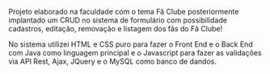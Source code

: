 Projeto elaborado na faculdade com o tema Fã Clube posteriormente implantado um CRUD no sistema de formulário
com possibilidade cadastros, editação, removação e listagem dos fãs do Fã Clube!

No sistema utilizei HTML e CSS puro para fazer o Front End e o Back End com Java como linguagem principal
e o Javascript para fazer as validações via API Rest, Ajax, JQuery e o MySQL como banco de dandos.
